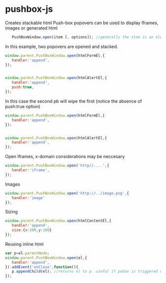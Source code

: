 pushbox-js
==========

Creates stackable html Push-box popovers can be used to display Iframes, images or generated html

```js
   PushBoxWindow.open(item [, options]); //generally the item is an element or string url
```

In this example, two popovers are opened and stacked. 

```js
window.parent.PushBoxWindow.open(htmlFormEl,{
   handler:'append',
});


window.parent.PushBoxWindow.open(htmlAlertEl,{
   handler:'append',
   push:true,
});

```


In this case the second pb will wipe the first (notice the absence of push:true option)

```js
window.parent.PushBoxWindow.open(htmlFormEl,{
   handler:'append',
});


window.parent.PushBoxWindow.open(htmlAlertEl,{
   handler:'append',
});

```

Open Iframes, x-domain considerations may be neccesary

```js
window.parent.PushBoxWindow.open('http//....',{
   handler:'iframe',
});
```


Images

```js
window.parent.PushBoxWindow.open('http://../image.png',{
   handler:'image'
});
```

Sizing

```js
window.parent.PushBoxWindow.open(htmlContentEl,{
   handler:'append',
   size:{x:100,y:100}
});
```

Reusing inline html

```js
var p=el.parentNode;
window.parent.PushBoxWindow.open(el,{
   handler:'append',
}).addEvent('onClose',function(){
   p.appendChild(el); //returns el to p. useful if pubox is triggered on some reocurring event
});
```

